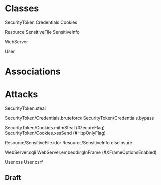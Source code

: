 # Classes
SecurityToken
    Credentials
    Cookies

Resource
    SensitiveFile
    SensitiveInfo

WebServer

User


# Associations


# Attacks

SecurityToken.steal

SecurityToken/Credentials.bruteforce
SecurityToken/Credentials.bypass

SecurityToken/Cookies.mitmSteal         (#SecureFlag)
SecurityToken/Cookies.xssSend           (#HttpOnlyFlag)

Resource/SensitiveFile.idor
Resource/SensitiveInfo.disclosure

WebServer.sqli
WebServer.embeddingInFrame      (#XFrameOptionsEnabled)

User.xss
User.csrf



## Draft
